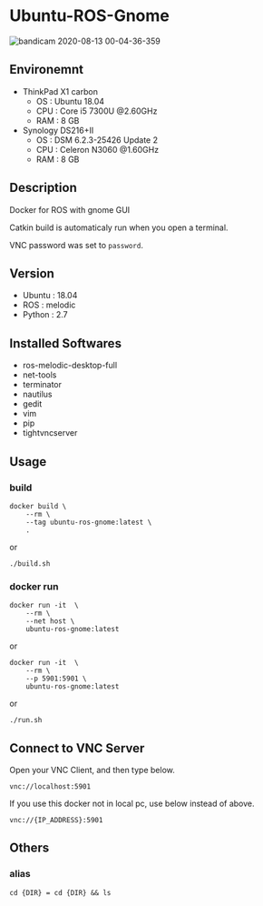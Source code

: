 # Ubuntu-ROS-Gnome

![bandicam 2020-08-13 00-04-36-359](https://user-images.githubusercontent.com/45775392/90031889-b8e16200-dcf8-11ea-8ef1-66bac61906b2.jpg)

## Environemnt
- ThinkPad X1 carbon
    - OS : Ubuntu 18.04
    - CPU : Core i5 7300U @2.60GHz
    - RAM : 8 GB
- Synology DS216+II
    - OS : DSM 6.2.3-25426 Update 2
    - CPU : Celeron N3060 @1.60GHz
    - RAM : 8 GB

## Description

Docker for ROS with gnome GUI

Catkin build is automaticaly run when you open a terminal.

VNC password was set to `password`.

## Version

- Ubuntu : 18.04
- ROS : melodic
- Python : 2.7



## Installed Softwares

- ros-melodic-desktop-full
- net-tools
- terminator
- nautilus
- gedit
- vim
- pip
- tightvncserver



## Usage

### build

```
docker build \
    --rm \
    --tag ubuntu-ros-gnome:latest \
    .
```

or

```
./build.sh
```



### docker run

```
docker run -it  \
    --rm \
    --net host \
    ubuntu-ros-gnome:latest
```

or

```
docker run -it  \
    --rm \
    --p 5901:5901 \
    ubuntu-ros-gnome:latest
```

or

```
./run.sh
```



## Connect to VNC Server

Open your VNC Client, and then type below.

```
vnc://localhost:5901
```



If you use this docker not in local pc, use below instead of above.

```
vnc://{IP_ADDRESS}:5901
```





## Others

### alias

```
cd {DIR} = cd {DIR} && ls 
```



